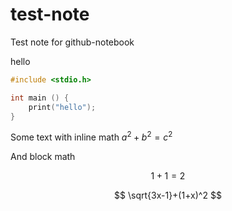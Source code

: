 # test-note
Test note for github-notebook

hello

```c
#include <stdio.h>

int main () {
	print("hello");
}
```

Some text with inline math $a^2 + b^2 = c^2$
 
And block math
 
```math
1 + 1 = 2
```

$$
\sqrt{3x-1}+(1+x)^2
$$